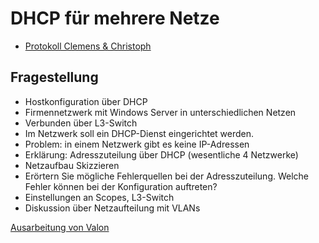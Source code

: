 # DHCP für mehrere Netze

- [Protokoll Clemens & Christoph](./Rumpfhuber_Schmitsberger_UE01_DHCP.pdf)

## Fragestellung

* Hostkonfiguration über DHCP
* Firmennetzwerk mit Windows Server in unterschiedlichen Netzen
* Verbunden über L3-Switch
* Im Netzwerk soll ein DHCP-Dienst eingerichtet werden.
* Problem: in einem Netzwerk gibt es keine IP-Adressen
* Erklärung: Adresszuteilung über DHCP (wesentliche 4 Netzwerke)
* Netzaufbau Skizzieren
* Erörtern Sie mögliche Fehlerquellen bei der Adresszuteilung. Welche Fehler können bei der Konfiguration auftreten?
* Einstellungen an Scopes, L3-Switch
* Diskussion über Netzaufteilung mit VLANs

[Ausarbeitung von Valon](./DHCP_Ausarbeitung_Hyseni.pdf)